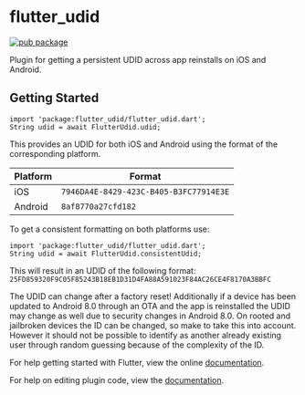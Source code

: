 # flutter_udid

[![pub package](https://img.shields.io/pub/v/flutter_udid.svg)](https://pub.dartlang.org/packages/flutter_udid)

Plugin for getting a persistent UDID across app reinstalls on iOS and Android.

## Getting Started

```
import 'package:flutter_udid/flutter_udid.dart';
String udid = await FlutterUdid.udid;
```

This provides an UDID for both iOS and Android using the format of the corresponding platform.

| Platform | Format |
| ------------- | ------------- |
| iOS     | `7946DA4E-8429-423C-B405-B3FC77914E3E` | 
| Android | `8af8770a27cfd182` |

To get a consistent formatting on both platforms use:

```
import 'package:flutter_udid/flutter_udid.dart';
String udid = await FlutterUdid.consistentUdid;
```

This will result in an UDID of the following format:     
`25FD859320F9C05F85243B18EB1D31D4FA88A591023F84AC26CE4F8170A3BBFC`


The UDID can change after a factory reset!
Additionally if a device has been updated to Android 8.0 through an OTA and the app is reinstalled the UDID may change as well due to security changes in Android 8.0.
On rooted and jailbroken devices the ID can be changed, so make to take this into account. However it should not be possible to identify as another already existing user through random guessing because of the complexity of the ID.

For help getting started with Flutter, view the online
[documentation](https://flutter.io/).

For help on editing plugin code, view the [documentation](https://flutter.io/developing-packages/#edit-plugin-package).
